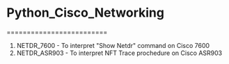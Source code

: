 # Python_Cisco_Networking
=========================
1. NETDR_7600   - To interpret "Show Netdr" command on Cisco 7600
2. NETDR_ASR903 - To interpret NFT Trace prochedure on Cisco ASR903
